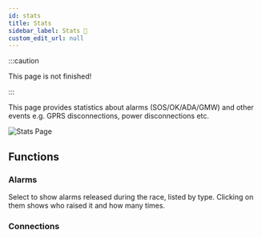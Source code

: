 ```yaml
---
id: stats
title: Stats 
sidebar_label: Stats 🚧
custom_edit_url: null
---
```


:::caution

This page is not finished!

:::

This page provides statistics about alarms (SOS/OK/ADA/GMW) and other events e.g. GPRS disconnections, power disconnections etc.  

![Stats Page](/img/screenshots/stats.png)

## Functions
### Alarms
Select to show alarms released during the race, listed by type. Clicking on them shows who raised it and how many times.
### Connections